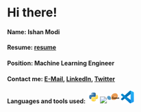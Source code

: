 # Hi there!

#### Name: Ishan Modi
#### Resume: [resume](https://www.linkedin.com/in/ishan-modi-5765521a1/detail/overlay-view/urn:li:fsd_profileTreasuryMedia:(ACoAAC8-saoBIRwyAsyYXta7jEW7iCELTjlf93k,1597746598202)/?lipi=urn%3Ali%3Apage%3Ad_flagship3_profile_view_base%3BUP%2BNRobpS4yQT0G9qNXD9g%3D%3D&licu=urn%3Ali%3Acontrol%3Ad_flagship3_profile_view_base-featured_item_detail_view)
#### Position: Machine Learning Engineer
#### Contact me: [E-Mail](mailto:ishan.modi24@gmail.com), [LinkedIn](https://www.linkedin.com/in/ishan-modi-5765521a1/), [Twitter](https://twitter.com/ishan_modi24)
#### Languages and tools used:  <code><img height="30" src="https://raw.githubusercontent.com/github/explore/80688e429a7d4ef2fca1e82350fe8e3517d3494d/topics/python/python.png"></code><code><img height="30" src="https://avatars0.githubusercontent.com/u/15658638?s=200&v=4"></code><code><img height="30" src="https://raw.githubusercontent.com/github/explore/80688e429a7d4ef2fca1e82350fe8e3517d3494d/topics/scikit-learn/scikit-learn.png"></code> <code><img height="30" src="https://raw.githubusercontent.com/github/explore/80688e429a7d4ef2fca1e82350fe8e3517d3494d/topics/visual-studio-code/visual-studio-code.png"></code>
